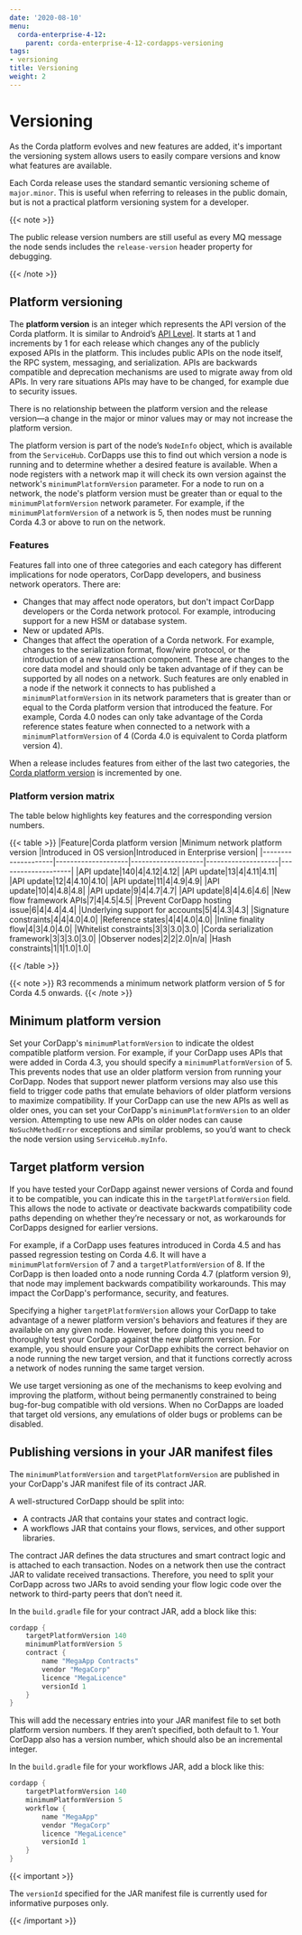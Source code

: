 ```yaml
---
date: '2020-08-10'
menu:
  corda-enterprise-4-12:
    parent: corda-enterprise-4-12-cordapps-versioning
tags:
- versioning
title: Versioning
weight: 2
---
```



# Versioning

As the Corda platform evolves and new features are added, it's important the versioning system allows users to easily compare versions and know what features are available.

Each Corda release uses the standard semantic versioning scheme of `major.minor`.
This is useful when referring to releases in the public domain, but is not a practical platform versioning system for a developer.

{{< note >}}

The public release version numbers are still useful as every MQ message the node sends includes the `release-version` header property for debugging.

{{< /note >}}

## Platform versioning

The **platform version** is an integer which represents the API version of the Corda platform.
It is similar to Android’s [API Level](https://developer.android.com/guide/topics/manifest/uses-sdk-element.html).
It starts at 1 and increments by 1 for each release which changes any of the publicly exposed APIs in the platform.
This includes public APIs on the node itself, the RPC system, messaging, and serialization. APIs are backwards
compatible and deprecation mechanisms are used to migrate away from old APIs. In very rare
situations APIs may have to be changed, for example due to security issues.

There is no relationship between the platform version and the release version—a change in the major or minor values may or may not increase the platform version.

The platform version is part of the node’s `NodeInfo` object, which is available from the `ServiceHub`. CorDapps use this to
find out which version a node is running and to determine whether a desired feature is available. When a node
registers with a network map it will check its own version against the network's `minimumPlatformVersion` parameter.
For a node to run on a network, the node's platform version must be greater than or equal to the `minimumPlatformVersion` network parameter. For example, if the `minimumPlatformVersion` of a network is 5, then nodes must be running Corda 4.3 or above to run on the network.

### Features

Features fall into one of three categories and each category has different implications for node operators, CorDapp developers, and business network operators. There are:

* Changes that may affect node operators, but don't impact CorDapp developers or the Corda network protocol. For example, introducing support for a new HSM or database system.
* New or updated APIs.
* Changes that affect the operation of a Corda network. For example, changes to the serialization format, flow/wire protocol, or the introduction of a new transaction component. These are changes to the core data model and should only be taken advantage of if they can be supported by all nodes on a network. Such features are only enabled in a node if the network it connects to has published a `minimumPlatformVersion` in its network parameters that is greater than or equal to the Corda platform version that introduced the feature. For example, Corda 4.0 nodes can only take advantage of the Corda reference states feature when connected to a network with a `minimumPlatformVersion` of 4 (Corda 4.0 is equivalent to Corda platform version 4).

When a release includes features from either of the last two categories, the [Corda platform version](#platform-versioning) is incremented by one.

### Platform version matrix

The table below highlights key features and the corresponding version numbers.

{{< table >}}
|Feature|Corda platform version |Minimum network platform version |Introduced in OS version|Introduced in Enterprise version|
|--------------------|--------------------|--------------------|--------------------|--------------------|
|API update|140|4|4.12|4.12|
|API update|13|4|4.11|4.11|
|API update|12|4|4.10|4.10|
|API update|11|4|4.9|4.9|
|API update|10|4|4.8|4.8|
|API update|9|4|4.7|4.7|
|API update|8|4|4.6|4.6|
|New flow framework APIs|7|4|4.5|4.5|
|Prevent CorDapp hosting issue|6|4|4.4|4.4|
|Underlying support for accounts|5|4|4.3|4.3|
|Signature constraints|4|4|4.0|4.0|
|Reference states|4|4|4.0|4.0|
|Inline finality flow|4|3|4.0|4.0|
|Whitelist constraints|3|3|3.0|3.0|
|Corda serialization framework|3|3|3.0|3.0|
|Observer nodes|2|2|2.0|n/a|
|Hash constraints|1|1|1.0|1.0|

{{< /table >}}

{{< note >}}
R3 recommends a minimum network platform version of 5 for Corda 4.5 onwards.
{{< /note >}}

## Minimum platform version

Set your CorDapp's `minimumPlatformVersion` to indicate the oldest compatible platform version.
For example, if your CorDapp uses APIs that were added in Corda 4.3, you should specify a `minimumPlatformVersion` of 5.
This prevents nodes that use an older platform version from running your CorDapp. Nodes that support newer platform versions may also use this field to trigger code paths that emulate behaviors of older platform versions to maximize compatibility.
If your CorDapp can use the new APIs as well as older ones, you can set your CorDapp's `minimumPlatformVersion` to an older version.
Attempting to use new APIs on older nodes can cause `NoSuchMethodError` exceptions and similar problems, so you’d want to check the node version using `ServiceHub.myInfo`.

## Target platform version

If you have tested your CorDapp against newer versions of Corda and found it to be compatible, you can indicate this in the `targetPlatformVersion` field.
This allows the node to activate or deactivate backwards compatibility code paths depending on whether they’re necessary or not, as workarounds for CorDapps designed for earlier versions.

For example, if a CorDapp uses features introduced in Corda 4.5 and has passed regression testing on Corda 4.6. It will have a `minimumPlatformVersion` of 7 and a `targetPlatformVersion` of 8.
If the CorDapp is then loaded onto a node running Corda 4.7 (platform version 9), that node may implement backwards compatibility workarounds.
This may impact the CorDapp's performance, security, and features.

Specifying a higher `targetPlatformVersion` allows your CorDapp to take advantage of a newer platform version's behaviors and features if they are available on any given node. However, before doing this you need to thoroughly test your CorDapp against the new platform version. For example, you should ensure your CorDapp exhibits the correct behavior on a node running the new target version, and that it functions
correctly across a network of nodes running the same target version.

We use target versioning as one of the mechanisms to keep evolving and improving the platform, without being permanently constrained to
being bug-for-bug compatible with old versions. When no CorDapps are loaded that target old versions, any emulations of older bugs or problems
can be disabled.

## Publishing versions in your JAR manifest files

The `minimumPlatformVersion` and `targetPlatformVersion` are published in your CorDapp's JAR manifest file of its contract JAR.

A well-structured CorDapp should be split into:

* A contracts JAR that contains your states and contract logic.
* A workflows JAR that contains your flows, services, and other support libraries.

The contract JAR defines the data structures and smart contract logic and is attached to each transaction. Nodes on a network then use the contract JAR to validate received transactions. Therefore, you need to split your CorDapp across two JARs to avoid sending your flow logic code over the network to third-party peers that don’t need it.

In the `build.gradle` file for your contract JAR, add a block like this:

```kotlin
cordapp {
    targetPlatformVersion 140
    minimumPlatformVersion 5
    contract {
        name "MegaApp Contracts"
        vendor "MegaCorp"
        licence "MegaLicence"
        versionId 1
    }
}
```

This will add the necessary entries into your JAR manifest file to set both platform version numbers. If they aren’t specified, both default to 1.
Your CorDapp also has a version number, which should also be an incremental integer.

In the `build.gradle` file for your workflows JAR, add a block like this:

```kotlin
cordapp {
    targetPlatformVersion 140
    minimumPlatformVersion 5
    workflow {
        name "MegaApp"
        vendor "MegaCorp"
        licence "MegaLicence"
        versionId 1
    }
}
```

{{< important >}}

The `versionId` specified for the JAR manifest file is currently used for informative purposes only.

{{< /important >}}
